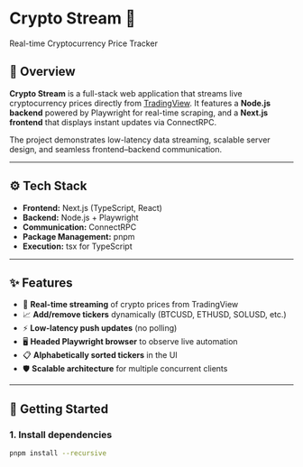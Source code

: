 # Crypto Stream 🚀  
Real-time Cryptocurrency Price Tracker  

## 📖 Overview  
**Crypto Stream** is a full-stack web application that streams live cryptocurrency prices directly from [TradingView](https://tradingview.com). It features a **Node.js backend** powered by Playwright for real-time scraping, and a **Next.js frontend** that displays instant updates via ConnectRPC.  

The project demonstrates low-latency data streaming, scalable server design, and seamless frontend–backend communication.  

---

## ⚙️ Tech Stack  
- **Frontend:** Next.js (TypeScript, React)  
- **Backend:** Node.js + Playwright  
- **Communication:** ConnectRPC  
- **Package Management:** pnpm  
- **Execution:** tsx for TypeScript  

---

## ✨ Features  
- 🔴 **Real-time streaming** of crypto prices from TradingView  
- 📈 **Add/remove tickers** dynamically (BTCUSD, ETHUSD, SOLUSD, etc.)  
- ⚡ **Low-latency push updates** (no polling)  
- 🖥️ **Headed Playwright browser** to observe live automation  
- 📋 **Alphabetically sorted tickers** in the UI  
- 🛡️ **Scalable architecture** for multiple concurrent clients  

---

## 🚀 Getting Started  

### 1. Install dependencies  
```bash
pnpm install --recursive
